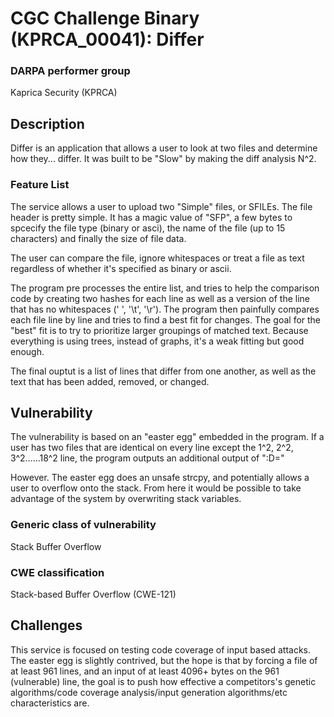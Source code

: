 # CGC Challenge Binary (KPRCA\_00041): Differ

### DARPA performer group
Kaprica Security (KPRCA)

## Description

Differ is an application that allows a user to look at two files and determine how they... differ. It was built to be "Slow" by making the diff analysis N^2.

### Feature List

The service allows a user to upload two "Simple" files, or SFILEs. The file header is pretty simple. It has a magic value of "SFP", a few bytes to spcecify the file type (binary or asci), the name of the file (up to 15 characters) and finally the size of file data. 

The user can compare the file, ignore whitespaces or treat a file as text regardless of whether it's specified as binary or ascii.

The program pre processes the entire list, and tries to help the comparison code by creating two hashes for each line as well as a version of the line that has no whitespaces (' ', '\t', '\r'). The program then painfully compares each file line by line and tries to find a best fit for changes. The goal for the "best" fit is to try to prioritize larger groupings of matched text. Because everything is using trees, instead of graphs, it's a weak fitting but good enough.

The final ouptut is a list of lines that differ from one another, as well as the text that has been added, removed, or changed.

## Vulnerability

The vulnerability is based on an "easter egg" embedded in the program. If a user has two files that are identical on every line except the 1^2, 2^2, 3^2......18^2 line, the program outputs an additional output of 
":D=<line contents>"

However. The easter egg does an unsafe strcpy, and potentially allows a user to overflow onto the stack. From here it would be possible to take advantage of the system by overwriting stack variables.

### Generic class of vulnerability

Stack Buffer Overflow

### CWE classification

Stack-based Buffer Overflow (CWE-121)

## Challenges

This service is focused on testing code coverage of input based attacks. The easter egg is slightly contrived, but the hope is that by forcing a file of at least 961 lines, and an input of at least 4096+ bytes on the 961 (vulnerable) line, the goal is to push how effective a competitors's genetic algorithms/code coverage analysis/input generation algorithms/etc characteristics are. 
